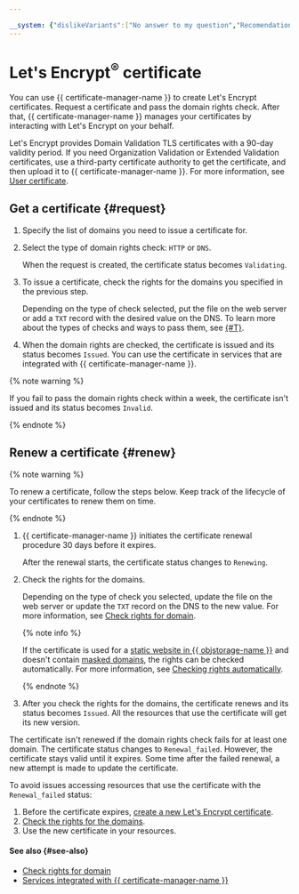 ```yaml
---

__system: {"dislikeVariants":["No answer to my question","Recomendations didn't help","The content doesn't match title","Other"]}
---
```

# Let's Encrypt<sup>®</sup> certificate

You can use {{ certificate-manager-name }} to create Let's Encrypt certificates. Request a certificate and pass the domain rights check. After that, {{ certificate-manager-name }} manages your certificates by interacting with Let's Encrypt on your behalf.

Let's Encrypt provides Domain Validation TLS certificates with a 90-day validity period. If you need Organization Validation or Extended Validation certificates, use a third-party certificate authority to get the certificate, and then upload it to {{ certificate-manager-name }}. For more information, see [User certificate](imported-certificate.md).

## Get a certificate {#request}

1. Specify the list of domains you need to issue a certificate for.

1. Select the type of domain rights check: `HTTP` or `DNS`.

    When the request is created, the certificate status becomes `Validating`.

1. To issue a certificate, check the rights for the domains you specified in the previous step.

    Depending on the type of check selected, put the file on the web server or add a `TXT` record with the desired value on the DNS. To learn more about the types of checks and ways to pass them, see [{#T}](challenges.md).

1. When the domain rights are checked, the certificate is issued and its status becomes `Issued`. You can use the certificate in services that are integrated with {{ certificate-manager-name }}.

{% note warning %}

If you fail to pass the domain rights check within a week, the certificate isn't issued and its status becomes `Invalid`.

{% endnote %}

## Renew a certificate {#renew}

{% note warning %}

To renew a certificate, follow the steps below. Keep track of the lifecycle of your certificates to renew them on time.

{% endnote %}

1. {{ certificate-manager-name }} initiates the certificate renewal procedure 30 days before it expires.

    After the renewal starts, the certificate status changes to `Renewing`.

1. Check the rights for the domains.

    Depending on the type of check you selected, update the file on the web server or update the `TXT` record on the DNS to the new value. For more information, see [Check rights for domain](challenges.md).

    {% note info %}

    If the certificate is used for a [static website in {{ objstorage-name }}](../../solutions/web/static.md) and doesn't contain [masked domains](https://en.wikipedia.org/wiki/Wildcard_certificate), the rights can be checked automatically. For more information, see [Checking rights automatically](challenges.md#auto).

    {% endnote %}

1. After you check the rights for the domains, the certificate renews and its status becomes `Issued`. All the resources that use the certificate will get its new version.

The certificate isn't renewed if the domain rights check fails for at least one domain. The certificate status changes to `Renewal_failed`. However, the certificate stays valid until it expires.
Some time after the failed renewal, a new attempt is made to update the certificate.

To avoid issues accessing resources that use the certificate with the `Renewal_failed` status:

1. Before the certificate expires, [create a new Let's Encrypt certificate](../operations/managed/cert-create.md).
1. [Check the rights for the domains](../operations/managed/cert-validate.md).
1. Use the new certificate in your resources.

#### See also {#see-also}

- [Check rights for domain](challenges.md)
- [Services integrated with {{ certificate-manager-name }}](services.md)

